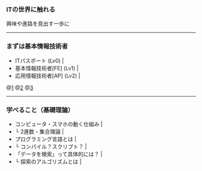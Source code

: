 ### ITの世界に触れる

興味や進路を見出す一歩に

---

### まずは基本情報技術者

- ITパスポート (Lv0) |
- 基本情報技術者[FE] (Lv1) |
- 応用情報技術者[AP] (Lv2) |

@[1](資格取得としての目標は基本情報技術者を目標にします。)
@[2](最終目標は「資格取得」ではありません。)
@[3](勉強を通して興味や進路を見出すことが目標です。)

---

### 学べること（基礎理論）

- コンピュータ・スマホの動く仕組み |
- └ 2進数・集合理論 |
- プログラミング言語とは |
- └ コンパイル？スクリプト？ |
- 「データを検索」って具体的には？ |
- └ 探索のアルゴリズムとは |
